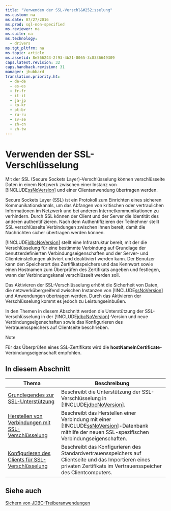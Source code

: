 ```yaml
---
title: "Verwenden der SSL-Verschl&#252;sselung"
ms.custom: na
ms.date: 07/27/2016
ms.prod: sql-non-specified
ms.reviewer: na
ms.suite: na
ms.technology: 
  - drivers
ms.tgt_pltfrm: na
ms.topic: article
ms.assetid: 8e566243-2f93-4b21-8065-3c8336649309
caps.latest.revision: 32
caps.handback.revision: 31
manager: jhubbard
translation.priority.ht: 
  - de-de
  - es-es
  - fr-fr
  - it-it
  - ja-jp
  - ko-kr
  - pt-br
  - ru-ru
  - sv-se
  - zh-cn
  - zh-tw
---
```

# Verwenden der SSL-Verschl&#252;sselung
  Mit der SSL \(Secure Sockets Layer\)\-Verschlüsselung können verschlüsselte Daten in einem Netzwerk zwischen einer Instanz von [!INCLUDE[ssNoVersion](../content/includes/ssNoVersion_md.md)] und einer Clientanwendung übertragen werden.  
  
 Secure Sockets Layer \(SSL\) ist ein Protokoll zum Einrichten eines sicheren Kommunikationskanals, um das Abfangen von kritischen oder vertraulichen Informationen im Netzwerk und bei anderen Internetkommunikationen zu verhindern. Durch SSL können der Client und der Server die Identität des anderen authentifizieren. Nach dem Authentifizieren der Teilnehmer stellt SSL verschlüsselte Verbindungen zwischen ihnen bereit, damit die Nachrichten sicher übertragen werden können.  
  
 [!INCLUDE[jdbcNoVersion](../content/includes/jdbcNoVersion_md.md)] stellt eine Infrastruktur bereit, mit der die Verschlüsselung für eine bestimmte Verbindung auf Grundlage der benutzerdefinierten Verbindungseigenschaften und der Server\- und Clienteinstellungen aktiviert und deaktiviert werden kann. Der Benutzer kann den Speicherort des Zertifikatspeichers und das Kennwort sowie einen Hostnamen zum Überprüfen des Zertifikats angeben und festlegen, wann der Verbindungskanal verschlüsselt werden soll.  
  
 Das Aktivieren der SSL\-Verschlüsselung erhöht die Sicherheit von Daten, die netzwerkübergreifend zwischen Instanzen von [!INCLUDE[ssNoVersion](../content/includes/ssNoVersion_md.md)] und Anwendungen übertragen werden. Durch das Aktivieren der Verschlüsselung kommt es jedoch zu Leistungseinbußen.  
  
 In den Themen in diesem Abschnitt werden die Unterstützung der SSL\-Verschlüsselung in der [!INCLUDE[jdbcNoVersion](../content/includes/jdbcNoVersion_md.md)]\-Version und neue Verbindungseigenschaften sowie das Konfigurieren des Vertrauensspeichers auf Clientseite beschrieben.  
  
> [!NOTE]  
>  Für das Überprüfen eines SSL\-Zertifikats wird die **hostNameInCertificate**\-Verbindungseigenschaft empfohlen.  
  
## In diesem Abschnitt  
  
|Thema|Beschreibung|  
|-----------|------------------|  
|[Grundlegendes zur SSL-Unterstützung](../content/Understanding-SSL-Support.md)|Beschreibt die Unterstützung der SSL\-Verschlüsselung in [!INCLUDE[jdbcNoVersion](../content/includes/jdbcNoVersion_md.md)].|  
|[Herstellen von Verbindungen mit SSL-Verschlüsselung](../content/Connecting-with-SSL-Encryption.md)|Beschreibt das Herstellen einer Verbindung mit einer [!INCLUDE[ssNoVersion](../content/includes/ssNoVersion_md.md)]\-Datenbank mithilfe der neuen SSL\-spezifischen Verbindungseigenschaften.|  
|[Konfigurieren des Clients für SSL-Verschlüsselung](../content/Configuring-the-Client-for-SSL-Encryption.md)|Beschreibt das Konfigurieren des Standardvertrauensspeichers auf Clientseite und das Importieren eines privaten Zertifikats im Vertrauensspeicher des Clientcomputers.|  
  
## Siehe auch  
 [Sichern von JDBC-Treiberanwendungen](../content/Securing-JDBC-Driver-Applications.md)  
  
  